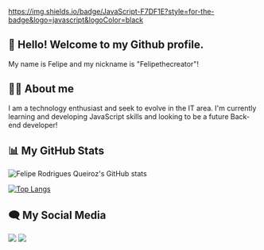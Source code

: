 https://img.shields.io/badge/JavaScript-F7DF1E?style=for-the-badge&logo=javascript&logoColor=black

## 👋 Hello! Welcome to my Github profile.
 My name is Felipe and my nickname is "Felipethecreator"!

## 🐱‍🏍 About me 
I am a technology enthusiast and seek to evolve in the IT area. I'm currently learning and developing JavaScript skills and looking to be a future Back-end developer!

## 📊 My GitHub Stats
![Felipe Rodrigues Queiroz's GitHub stats](https://github-readme-stats.vercel.app/api?username=felipethecreator&show_icons=true&theme=cobalt)

<div style="width: 200px;">
<a href="https://github.com/felipethecreator/github-readme-stats">
  <img src="https://github-readme-stats.vercel.app/api/top-langs/?username=felipethecreator&langs_count=8" alt="Top Langs" />
</a>
</div>

## 🗨 My Social Media

<div> 
  <a href="https://instagram.com/felipersqz" target="_blank"><img src="https://img.shields.io/badge/-Instagram-%23E4405F?style=for-the-badge&logo=instagram&logoColor=white" target="_blank"></a>
  <a href="https://www.linkedin.com/in/felipe-rodrigues-queiroz-564377171/" target="_blank"><img src="https://img.shields.io/badge/-LinkedIn-%230077B5?style=for-the-badge&logo=linkedin&logoColor=white" target="_blank"></a> 
  
</div>

